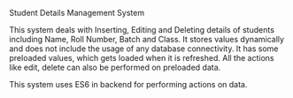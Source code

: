 Student Details Management System 

This system deals with Inserting, Editing and Deleting details of students including Name, Roll Number, Batch and Class. It stores values dynamically and does not include the usage of any database connectivity. 
 It has some preloaded values, which gets loaded when it is refreshed. All the actions like edit, delete can also be performed on preloaded data.

 This system uses ES6 in backend for performing actions on data.  